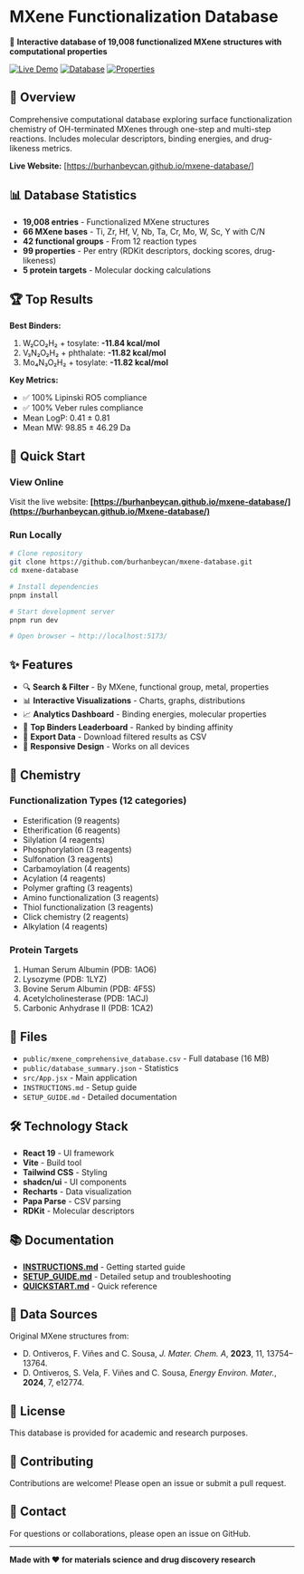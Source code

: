 # MXene Functionalization Database

🧪 **Interactive database of 19,008 functionalized MXene structures with computational properties**

[![Live Demo](https://img.shields.io/badge/Live-Demo-blue)](https://burhanbeycan.github.io/mxene-database/)
[![Database](https://img.shields.io/badge/Entries-19,008-green)](https://github.com/burhanbeycan/mxene-database)
[![Properties](https://img.shields.io/badge/Properties-99-orange)](https://github.com/burhanbeycan/mxene-database)

## 🎯 Overview

Comprehensive computational database exploring surface functionalization chemistry of OH-terminated MXenes through one-step and multi-step reactions. Includes molecular descriptors, binding energies, and drug-likeness metrics.

**Live Website:** [https://burhanbeycan.github.io/mxene-database/]

## 📊 Database Statistics

- **19,008 entries** - Functionalized MXene structures
- **66 MXene bases** - Ti, Zr, Hf, V, Nb, Ta, Cr, Mo, W, Sc, Y with C/N
- **42 functional groups** - From 12 reaction types
- **99 properties** - Per entry (RDKit descriptors, docking scores, drug-likeness)
- **5 protein targets** - Molecular docking calculations

## 🏆 Top Results

**Best Binders:**
1. W₂CO₂H₂ + tosylate: **-11.84 kcal/mol**
2. V₃N₂O₂H₂ + phthalate: **-11.82 kcal/mol**
3. Mo₄N₃O₂H₂ + tosylate: **-11.82 kcal/mol**

**Key Metrics:**
- ✅ 100% Lipinski RO5 compliance
- ✅ 100% Veber rules compliance
- Mean LogP: 0.41 ± 0.81
- Mean MW: 98.85 ± 46.29 Da

## 🚀 Quick Start

### View Online
Visit the live website: **[https://burhanbeycan.github.io/mxene-database/](https://burhanbeycan.github.io/Mxene-database/)**

### Run Locally

```bash
# Clone repository
git clone https://github.com/burhanbeycan/mxene-database.git
cd mxene-database

# Install dependencies
pnpm install

# Start development server
pnpm run dev

# Open browser → http://localhost:5173/
```

## ✨ Features

- 🔍 **Search & Filter** - By MXene, functional group, metal, properties
- 📊 **Interactive Visualizations** - Charts, graphs, distributions
- 📈 **Analytics Dashboard** - Binding energies, molecular properties
- 🏅 **Top Binders Leaderboard** - Ranked by binding affinity
- 💾 **Export Data** - Download filtered results as CSV
- 📱 **Responsive Design** - Works on all devices

## 🧪 Chemistry

### Functionalization Types (12 categories)
- Esterification (9 reagents)
- Etherification (6 reagents)
- Silylation (4 reagents)
- Phosphorylation (3 reagents)
- Sulfonation (3 reagents)
- Carbamoylation (4 reagents)
- Acylation (4 reagents)
- Polymer grafting (3 reagents)
- Amino functionalization (3 reagents)
- Thiol functionalization (3 reagents)
- Click chemistry (2 reagents)
- Alkylation (4 reagents)

### Protein Targets
1. Human Serum Albumin (PDB: 1AO6)
2. Lysozyme (PDB: 1LYZ)
3. Bovine Serum Albumin (PDB: 4F5S)
4. Acetylcholinesterase (PDB: 1ACJ)
5. Carbonic Anhydrase II (PDB: 1CA2)

## 📁 Files

- `public/mxene_comprehensive_database.csv` - Full database (16 MB)
- `public/database_summary.json` - Statistics
- `src/App.jsx` - Main application
- `INSTRUCTIONS.md` - Setup guide
- `SETUP_GUIDE.md` - Detailed documentation

## 🛠️ Technology Stack

- **React 19** - UI framework
- **Vite** - Build tool
- **Tailwind CSS** - Styling
- **shadcn/ui** - UI components
- **Recharts** - Data visualization
- **Papa Parse** - CSV parsing
- **RDKit** - Molecular descriptors

## 📚 Documentation

- [**INSTRUCTIONS.md**](INSTRUCTIONS.md) - Getting started guide
- [**SETUP_GUIDE.md**](SETUP_GUIDE.md) - Detailed setup and troubleshooting
- [**QUICKSTART.md**](QUICKSTART.md) - Quick reference

## 🔬 Data Sources

Original MXene structures from:
- D. Ontiveros, F. Viñes and C. Sousa, *J. Mater. Chem. A*, **2023**, 11, 13754–13764.
- D. Ontiveros, S. Vela, F. Viñes and C. Sousa, *Energy Environ. Mater.*, **2024**, 7, e12774.

## 📄 License

This database is provided for academic and research purposes.

## 🤝 Contributing

Contributions are welcome! Please open an issue or submit a pull request.

## 📧 Contact

For questions or collaborations, please open an issue on GitHub.

---

**Made with ❤️ for materials science and drug discovery research**

